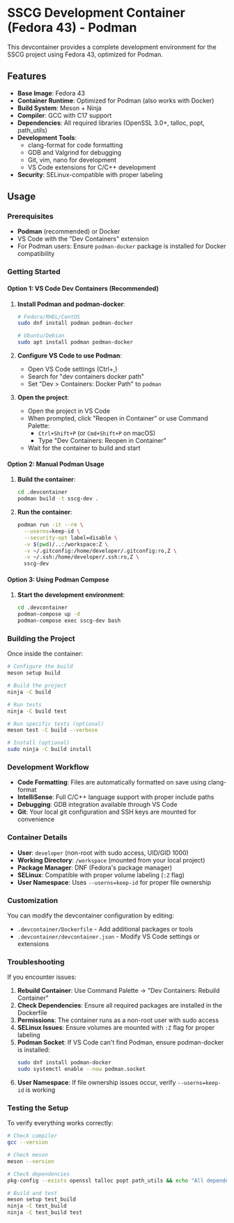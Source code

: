 # SSCG Development Container (Fedora 43) - Podman

This devcontainer provides a complete development environment for the SSCG project using Fedora 43, optimized for Podman.

## Features

- **Base Image**: Fedora 43
- **Container Runtime**: Optimized for Podman (also works with Docker)
- **Build System**: Meson + Ninja
- **Compiler**: GCC with C17 support
- **Dependencies**: All required libraries (OpenSSL 3.0+, talloc, popt, path_utils)
- **Development Tools**: 
  - clang-format for code formatting
  - GDB and Valgrind for debugging
  - Git, vim, nano for development
  - VS Code extensions for C/C++ development
- **Security**: SELinux-compatible with proper labeling

## Usage

### Prerequisites

- **Podman** (recommended) or Docker
- VS Code with the "Dev Containers" extension
- For Podman users: Ensure `podman-docker` package is installed for Docker compatibility

### Getting Started

#### Option 1: VS Code Dev Containers (Recommended)

1. **Install Podman and podman-docker**:
   ```bash
   # Fedora/RHEL/CentOS
   sudo dnf install podman podman-docker
   
   # Ubuntu/Debian
   sudo apt install podman podman-docker
   ```

2. **Configure VS Code to use Podman**:
   - Open VS Code settings (Ctrl+,)
   - Search for "dev containers docker path"
   - Set "Dev > Containers: Docker Path" to `podman`

3. **Open the project**:
   - Open the project in VS Code
   - When prompted, click "Reopen in Container" or use Command Palette:
     - `Ctrl+Shift+P` (or `Cmd+Shift+P` on macOS)
     - Type "Dev Containers: Reopen in Container"
   - Wait for the container to build and start

#### Option 2: Manual Podman Usage

1. **Build the container**:
   ```bash
   cd .devcontainer
   podman build -t sscg-dev .
   ```

2. **Run the container**:
   ```bash
   podman run -it --rm \
     --userns=keep-id \
     --security-opt label=disable \
     -v $(pwd)/..:/workspace:Z \
     -v ~/.gitconfig:/home/developer/.gitconfig:ro,Z \
     -v ~/.ssh:/home/developer/.ssh:ro,Z \
     sscg-dev
   ```

#### Option 3: Using Podman Compose

1. **Start the development environment**:
   ```bash
   cd .devcontainer
   podman-compose up -d
   podman-compose exec sscg-dev bash
   ```

### Building the Project

Once inside the container:

```bash
# Configure the build
meson setup build

# Build the project
ninja -C build

# Run tests
ninja -C build test

# Run specific tests (optional)
meson test -C build --verbose

# Install (optional)
sudo ninja -C build install
```

### Development Workflow

- **Code Formatting**: Files are automatically formatted on save using clang-format
- **IntelliSense**: Full C/C++ language support with proper include paths
- **Debugging**: GDB integration available through VS Code
- **Git**: Your local git configuration and SSH keys are mounted for convenience

### Container Details

- **User**: `developer` (non-root with sudo access, UID/GID 1000)
- **Working Directory**: `/workspace` (mounted from your local project)
- **Package Manager**: DNF (Fedora's package manager)
- **SELinux**: Compatible with proper volume labeling (`:Z` flag)
- **User Namespace**: Uses `--userns=keep-id` for proper file ownership

### Customization

You can modify the devcontainer configuration by editing:
- `.devcontainer/Dockerfile` - Add additional packages or tools
- `.devcontainer/devcontainer.json` - Modify VS Code settings or extensions

### Troubleshooting

If you encounter issues:

1. **Rebuild Container**: Use Command Palette → "Dev Containers: Rebuild Container"
2. **Check Dependencies**: Ensure all required packages are installed in the Dockerfile
3. **Permissions**: The container runs as a non-root user with sudo access
4. **SELinux Issues**: Ensure volumes are mounted with `:Z` flag for proper labeling
5. **Podman Socket**: If VS Code can't find Podman, ensure podman-docker is installed:
   ```bash
   sudo dnf install podman-docker
   sudo systemctl enable --now podman.socket
   ```
6. **User Namespace**: If file ownership issues occur, verify `--userns=keep-id` is working

### Testing the Setup

To verify everything works correctly:

```bash
# Check compiler
gcc --version

# Check meson
meson --version

# Check dependencies
pkg-config --exists openssl talloc popt path_utils && echo "All dependencies found"

# Build and test
meson setup test_build
ninja -C test_build
ninja -C test_build test
```


